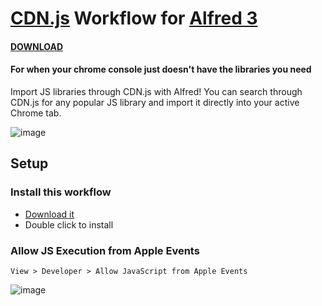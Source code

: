 [CDN.js](https://cdnjs.com/) Workflow for [Alfred 3](http://www.alfredapp.com)
==============================
#### [DOWNLOAD](https://github.com/kswilster/alfred-cdnjs/releases/download/2.0.0/CDNJS.alfredworkflow)
#### For when your chrome console just doesn't have the libraries you need
Import JS libraries through CDN.js with Alfred! You can search through CDN.js for any popular JS library and import it directly into your active Chrome tab.

![image](https://user-images.githubusercontent.com/1093185/45786188-4f0bcb00-bc3d-11e8-8a9b-f8a3a6602070.png)

Setup
-----
### Install this workflow
 - [Download it](https://github.com/kswilster/alfred-cdnjs/releases/download/2.0.0/CDNJS.alfredworkflow)
 - Double click to install
### Allow JS Execution from Apple Events
```
View > Developer > Allow JavaScript from Apple Events
```
 ![image](https://user-images.githubusercontent.com/1093185/45784989-ace9e400-bc38-11e8-91c8-0af65764ac35.png)

